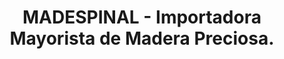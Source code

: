 ---
title: "MADESPINAL - Importadora Mayorista de Madera Preciosa."
url: /santo-domingo/madespinal-importadora-mayorista-de-madera-preciosa/
shop: comercio
---